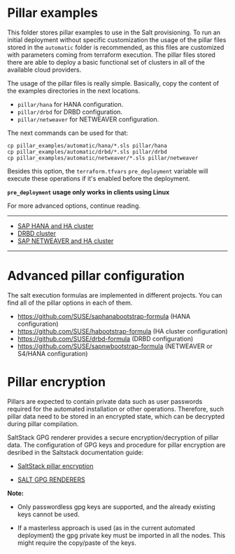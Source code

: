 # Pillar examples

This folder stores pillar examples to use in the Salt provisioning.
To run an initial deployment without specific customization the usage of the pillar files stored in the `automatic` folder is recommended, as this files are customized with parameters coming from terraform execution. The pillar files stored there are able to deploy a basic functional set of clusters in all of the available cloud providers.

The usage of the pillar files is really simple. Basically, copy the content of the examples directories in the next locations.
- `pillar/hana` for HANA configuration.
- `pillar/drbd` for DRBD configuration.
- `pillar/netweaver` for NETWEAVER configuration.

The next commands can be used for that:

```
cp pillar_examples/automatic/hana/*.sls pillar/hana
cp pillar_examples/automatic/drbd/*.sls pillar/drbd
cp pillar_examples/automatic/netweaver/*.sls pillar/netweaver
```

Besides this option, the `terraform.tfvars` `pre_deployment` variable will execute these operations if it's enabled before the deployment.

**`pre_deployment` usage only works in clients using Linux**

For more advanced options, continue reading.

---
- [SAP HANA and HA cluster](#sap-hana-and-ha-cluster)
- [DRBD cluster](#drbd-cluster-for-nfs)
- [SAP NETWEAVER and HA cluster](#sap-netweaver-and-ha-cluster)

---
# Advanced pillar configuration

The salt execution formulas are implemented in different projects. You can find all of the pillar options in each of them.

- https://github.com/SUSE/saphanabootstrap-formula (HANA configuration)
- https://github.com/SUSE/habootstrap-formula (HA cluster configuration)
- https://github.com/SUSE/drbd-formula (DRBD configuration)
- https://github.com/SUSE/sapnwbootstrap-formula (NETWEAVER or S4/HANA configuration)


# Pillar encryption

Pillars are expected to contain private data such as user passwords required for the automated installation or other operations. Therefore, such pillar data need to be stored in an encrypted state, which can be decrypted during pillar compilation.

SaltStack GPG renderer provides a secure encryption/decryption of pillar data. The configuration of GPG keys and procedure for pillar encryption are desribed in the Saltstack documentation guide:

- [SaltStack pillar encryption](https://docs.saltstack.com/en/latest/topics/pillar/#pillar-encryption)

- [SALT GPG RENDERERS](https://docs.saltstack.com/en/latest/ref/renderers/all/salt.renderers.gpg.html)

**Note:**
- Only passwordless gpg keys are supported, and the already existing keys cannot be used.

- If a masterless approach is used (as in the current automated deployment) the gpg private key must be imported in all the nodes. This might require the copy/paste of the keys.
